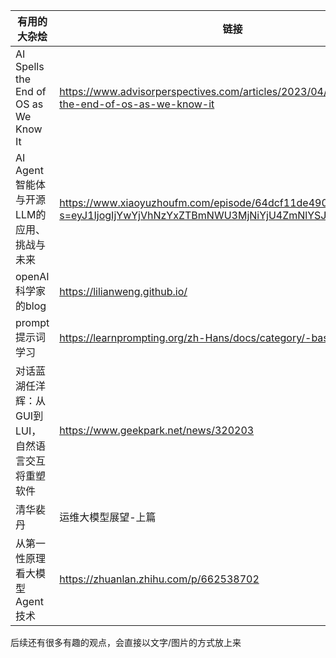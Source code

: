 | 有用的大杂烩            | 链接 | 
|------|------|
| AI Spells the End of OS as We Know It |  https://www.advisorperspectives.com/articles/2023/04/20/ai-spells-the-end-of-os-as-we-know-it  |
| AI Agent智能体与开源LLM的应用、挑战与未来 | https://www.xiaoyuzhoufm.com/episode/64dcf11de490c5dee5a3d3eb?s=eyJ1IjogIjYwYjVhNzYxZTBmNWU3MjNiYjU4ZmNlYSJ9 |
| openAI科学家的blog|https://lilianweng.github.io/ |
| prompt提示词学习|https://learnprompting.org/zh-Hans/docs/category/-basics |
|对话蓝湖任洋辉：从GUI到LUI，自然语言交互将重塑软件 |https://www.geekpark.net/news/320203 |
|清华裴丹 | 运维大模型展望-上篇 | https://zhuanlan.zhihu.com/p/651425323|
|从第一性原理看大模型Agent技术 |https://zhuanlan.zhihu.com/p/662538702 |


后续还有很多有趣的观点，会直接以文字/图片的方式放上来
